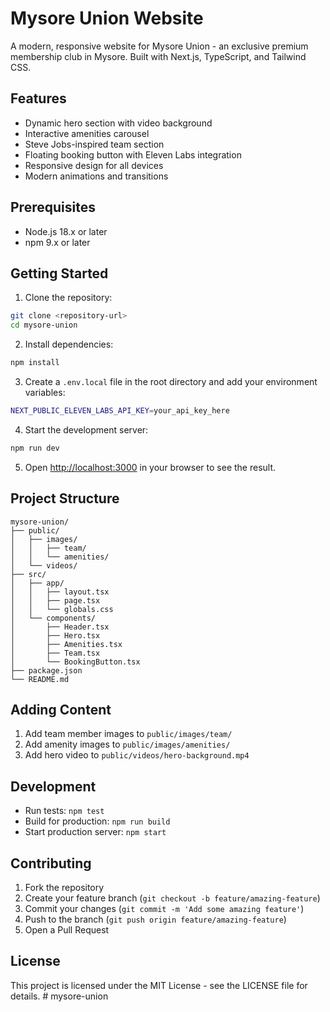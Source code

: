 # Mysore Union Website

A modern, responsive website for Mysore Union - an exclusive premium membership club in Mysore. Built with Next.js, TypeScript, and Tailwind CSS.

## Features

- Dynamic hero section with video background
- Interactive amenities carousel
- Steve Jobs-inspired team section
- Floating booking button with Eleven Labs integration
- Responsive design for all devices
- Modern animations and transitions

## Prerequisites

- Node.js 18.x or later
- npm 9.x or later

## Getting Started

1. Clone the repository:
```bash
git clone <repository-url>
cd mysore-union
```

2. Install dependencies:
```bash
npm install
```

3. Create a `.env.local` file in the root directory and add your environment variables:
```bash
NEXT_PUBLIC_ELEVEN_LABS_API_KEY=your_api_key_here
```

4. Start the development server:
```bash
npm run dev
```

5. Open [http://localhost:3000](http://localhost:3000) in your browser to see the result.

## Project Structure

```
mysore-union/
├── public/
│   ├── images/
│   │   ├── team/
│   │   └── amenities/
│   └── videos/
├── src/
│   ├── app/
│   │   ├── layout.tsx
│   │   ├── page.tsx
│   │   └── globals.css
│   └── components/
│       ├── Header.tsx
│       ├── Hero.tsx
│       ├── Amenities.tsx
│       ├── Team.tsx
│       └── BookingButton.tsx
├── package.json
└── README.md
```

## Adding Content

1. Add team member images to `public/images/team/`
2. Add amenity images to `public/images/amenities/`
3. Add hero video to `public/videos/hero-background.mp4`

## Development

- Run tests: `npm test`
- Build for production: `npm run build`
- Start production server: `npm start`

## Contributing

1. Fork the repository
2. Create your feature branch (`git checkout -b feature/amazing-feature`)
3. Commit your changes (`git commit -m 'Add some amazing feature'`)
4. Push to the branch (`git push origin feature/amazing-feature`)
5. Open a Pull Request

## License

This project is licensed under the MIT License - see the LICENSE file for details. # mysore-union
